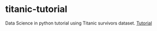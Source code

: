 # titanic-tutorial
Data Science in python tutorial using Titanic survivors dataset.
[Tutorial](https://code.visualstudio.com/docs/datascience/data-science-tutorial)
